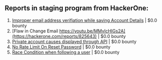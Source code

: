 ## Reports in staging program from HackerOne:
1. [Improper email address verifiation while saving Account Details](https://hackerone.com/reports/825646) | $0.0 bounty
2. [Flaw in Change Email https://youtu.be/MMvlcHIGs2A](https://hackerone.com/reports/825643) | $0.0 bounty
3. [Private account causes displayed through API](https://hackerone.com/reports/826005) | $0.0 bounty
4. [No Rate Limit On Reset Password](https://hackerone.com/reports/838572) | $0.0 bounty
5. [Race Condition when following a user](https://hackerone.com/reports/927384) | $0.0 bounty